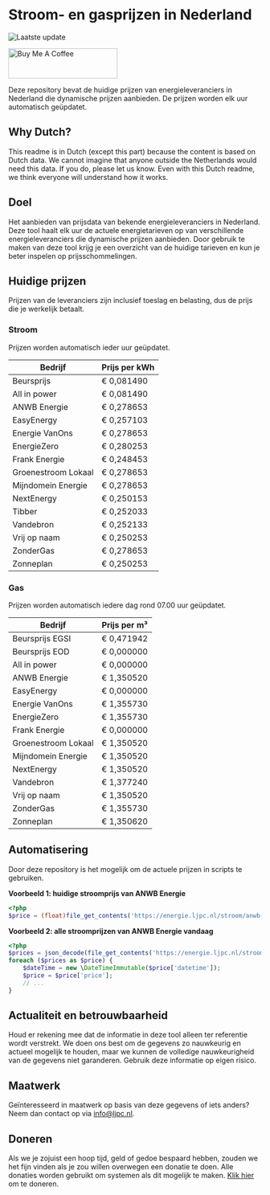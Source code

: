 # Stroom- en gasprijzen in Nederland

![Laatste update](https://img.shields.io/badge/laatste%20update-2025--01--01%2019%3A00%20CET-brightgreen)

<a href="https://www.buymeacoffee.com/Lars-" target="_blank"><img src="https://cdn.buymeacoffee.com/buttons/v2/default-orange.png" alt="Buy Me A Coffee" height="60" style="height: 60px !important;width: 217px !important;" ></a>

Deze repository bevat de huidige prijzen van energieleveranciers in Nederland die dynamische prijzen aanbieden. De prijzen worden elk uur automatisch geüpdatet.

## Why Dutch?

This readme is in Dutch (except this part) because the content is based on Dutch data. We cannot imagine that anyone outside the Netherlands would need this data. If you do, please let us know. Even with this Dutch readme, we think
everyone will understand how it works.

## Doel

Het aanbieden van prijsdata van bekende energieleveranciers in Nederland. Deze tool haalt elk uur de actuele energietarieven op van verschillende energieleveranciers die dynamische prijzen aanbieden. Door gebruik te maken van deze tool
krijg je een overzicht van de huidige tarieven en kun je beter inspelen op prijsschommelingen.

## Huidige prijzen

Prijzen van de leveranciers zijn inclusief toeslag en belasting, dus de prijs die je werkelijk betaalt.

### Stroom

Prijzen worden automatisch ieder uur geüpdatet.

 Bedrijf | Prijs per kWh 
---------|---------------
Beursprijs | € 0,081490
All in power | € 0,081490
ANWB Energie | € 0,278653
EasyEnergy | € 0,257103
Energie VanOns | € 0,278653
EnergieZero | € 0,280253
Frank Energie | € 0,248453
Groenestroom Lokaal | € 0,278653
Mijndomein Energie | € 0,278653
NextEnergy | € 0,250153
Tibber | € 0,252033
Vandebron | € 0,252133
Vrij op naam | € 0,250253
ZonderGas | € 0,278653
Zonneplan | € 0,250253


### Gas

Prijzen worden automatisch iedere dag rond 07.00 uur geüpdatet.

 Bedrijf | Prijs per m³ 
---------|--------------
Beursprijs EGSI | € 0,471942
Beursprijs EOD | € 0,000000
All in power | € 0,000000
ANWB Energie | € 1,350520
EasyEnergy | € 0,000000
Energie VanOns | € 1,355730
EnergieZero | € 1,355730
Frank Energie | € 0,000000
Groenestroom Lokaal | € 1,350520
Mijndomein Energie | € 1,350520
NextEnergy | € 1,350520
Vandebron | € 1,377240
Vrij op naam | € 1,350520
ZonderGas | € 1,355730
Zonneplan | € 1,350620


## Automatisering

Door deze repository is het mogelijk om de actuele prijzen in scripts te gebruiken.

**Voorbeeld 1: huidige stroomprijs van ANWB Energie**

```php
<?php
$price = (float)file_get_contents('https://energie.ljpc.nl/stroom/anwb-energie-nu.txt');

```

**Voorbeeld 2: alle stroomprijzen van ANWB Energie vandaag**

```php
<?php
$prices = json_decode(file_get_contents('https://energie.ljpc.nl/stroom/all-in-power-vandaag.json'),true);
foreach ($prices as $price) {
    $dateTime = new \DateTimeImmutable($price['datetime']);
    $price = $price['price'];
    // ...
}
```

## Actualiteit en betrouwbaarheid

Houd er rekening mee dat de informatie in deze tool alleen ter referentie wordt verstrekt. We doen ons best om de gegevens zo nauwkeurig en actueel mogelijk te houden, maar we kunnen de volledige nauwkeurigheid van de gegevens niet
garanderen. Gebruik deze informatie op eigen risico.

## Maatwerk

Geïnteresseerd in maatwerk op basis van deze gegevens of iets anders? Neem dan contact op
via [info@ljpc.nl](mailto:info@ljpc.nl?subject=Energie%20prijzen).

## Doneren

Als we je zojuist een hoop tijd, geld of gedoe bespaard hebben, zouden we het fijn vinden als je zou willen overwegen een
donatie te doen. Alle donaties worden gebruikt om systemen als dit mogelijk te
maken. [Klik hier](https://www.buymeacoffee.com/Lars-) om te doneren.
